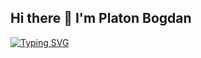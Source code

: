 ## Hi there 👋 I'm Platon Bogdan
[![Typing SVG](https://readme-typing-svg.herokuapp.com?color=%7d0000&lines=I+learn+programming)](https://git.io/typing-svg)
